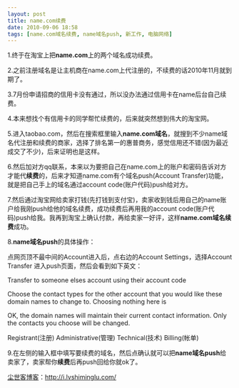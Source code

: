 ```yaml
---
layout: post
title: name.com续费
date: 2010-09-06 18:58
tags: [name.com域名续费, name域名push, 新工作, 电脑网络]
---
```

1.终于在淘宝上把<strong>name.com</strong>上的两个域名成功续费。

2.之前注册域名是让主机商在name.com上代注册的，不续费的话2010年11月就到期了。

3.7月份申请招商的信用卡没有通过，所以没办法通过信用卡在name后台自己续费。

4.本来想找个有信用卡的同学帮忙续费的，后来就突然想到伟大的淘宝网。

5.进入taobao.com，然后在搜索框里输入<strong>name.com域名</strong>，就搜到不少name域名代注册和续费的商家，选择了排名第一的惠普商务，感觉信用还不错(因为最近成交了不少)，后来证明也是这样。

6.然后加对方qq联系，本来以为要把自己在name.com上的账户和密码告诉对方才能代<strong>续费</strong>的，后来才知道name.com有个域名push(Account Transfer)功能，就是把自己手上的域名通过account code(账户代码)push给对方。

7.然后通过淘宝网给卖家打钱(先打钱到支付宝)，卖家收到钱后用自己的name账户给我刚push给他的域名续费，成功续费后再用我的account code(账户代码)push给我。我再到淘宝上确认付款，再给卖家一好评，这样<strong>name.com域名续费</strong>成功。

8.<strong>name域名push</strong>的具体操作：

点网页顶不最中间的Account进入后，点右边的Account Settings，选择Account Transfer 进入push页面，然后会看到如下英文：

Transfer to someone elses account using their account code

Choose the contact types for the other account that you would like these domain names to change to. Choosing nothing here is

OK, the domain names will maintain their current contact information. Only the contacts you choose will be changed.

Registrant(注册)
Administrative(管理)
Technical(技术)
Billing(帐单)

9.在左侧的输入框中填写要续费的域名，然后点确认就可以把<strong>name域名push</strong>给卖家了，卖家帮你<strong>续费</strong>后再push回给你就ok了。

<a href="http://i.lvshiminglu.com/">尘世客博客</a>：<a href="http://i.lvshiminglu.com/">http://i.lvshiminglu.com/</a>


